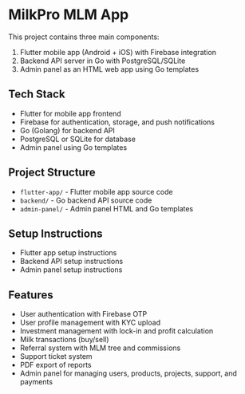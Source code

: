 # MilkPro MLM App

This project contains three main components:

1. Flutter mobile app (Android + iOS) with Firebase integration
2. Backend API server in Go with PostgreSQL/SQLite
3. Admin panel as an HTML web app using Go templates

## Tech Stack

- Flutter for mobile app frontend
- Firebase for authentication, storage, and push notifications
- Go (Golang) for backend API
- PostgreSQL or SQLite for database
- Admin panel using Go templates

## Project Structure

- `flutter-app/` - Flutter mobile app source code
- `backend/` - Go backend API source code
- `admin-panel/` - Admin panel HTML and Go templates

## Setup Instructions

- Flutter app setup instructions
- Backend API setup instructions
- Admin panel setup instructions

## Features

- User authentication with Firebase OTP
- User profile management with KYC upload
- Investment management with lock-in and profit calculation
- Milk transactions (buy/sell)
- Referral system with MLM tree and commissions
- Support ticket system
- PDF export of reports
- Admin panel for managing users, products, projects, support, and payments
